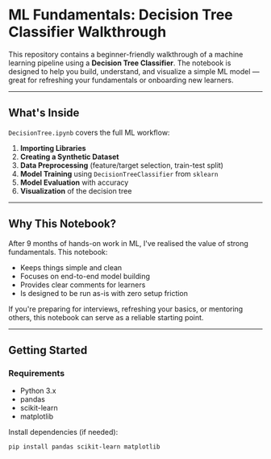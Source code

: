 #  ML Fundamentals: Decision Tree Classifier Walkthrough

This repository contains a beginner-friendly walkthrough of a machine learning pipeline using a **Decision Tree Classifier**. The notebook is designed to help you build, understand, and visualize a simple ML model — great for refreshing your fundamentals or onboarding new learners.

---

##  What's Inside

`DecisionTree.ipynb` covers the full ML workflow:
1. **Importing Libraries**  
2. **Creating a Synthetic Dataset**  
3. **Data Preprocessing** (feature/target selection, train-test split)  
4. **Model Training** using `DecisionTreeClassifier` from `sklearn`  
5. **Model Evaluation** with accuracy  
6. **Visualization** of the decision tree

---

##  Why This Notebook?

After 9 months of hands-on work in ML, I've realised the value of strong fundamentals. This notebook:
- Keeps things simple and clean
- Focuses on end-to-end model building
- Provides clear comments for learners
- Is designed to be run as-is with zero setup friction

If you're preparing for interviews, refreshing your basics, or mentoring others, this notebook can serve as a reliable starting point.

---

##  Getting Started

###  Requirements

- Python 3.x  
- pandas  
- scikit-learn  
- matplotlib  

Install dependencies (if needed):

```bash
pip install pandas scikit-learn matplotlib
